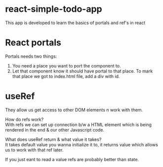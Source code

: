 # react-simple-todo-app
This app is developed to learn the basics of portals and ref's  in react

# React portals
Portals needs two things:
1) You need a place you want to port the component to.
2) Let that component know it should have portal to that place.
To mark that place we got to index.html file, add a div with id.

# useRef
They allow us get access to other DOM elements n work with them.

How do refs work?<br/>
With refs we can set up connection b/w a HTML element which is being rendered in the end & our other Javascript code.<br/>

What does useRef return & what value it takes?<br/>
It takes default value you wanna initialize it to, it returns value which allows us to work with that ref later.

If you just eant to read a value refs are probably better than state.
